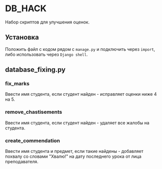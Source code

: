 # DB_HACK

Набор скриптов для улучшения оценок.

## Установка

Положить файл с кодом рядом с `manage.py` и подключить через `import`, либо использовать через `Django shell`.

## database_fixing.py

### fix_marks
Ввести имя студента, если студент найден - исправляет оценки ниже 4 на 5.

### remove_chastisements
Ввести имя студента, если студент найден - удаляет все жалобы на студента.

### create_commendation
Ввести имя студента и предмет, если такие найдены - добавляет похвалу со словами "Хвалю!" на дату последнего урока от лица преподавателя.

